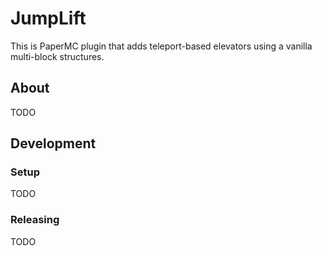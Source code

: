# JumpLift

This is PaperMC plugin that adds teleport-based elevators using a vanilla multi-block
structures.

## About

TODO

## Development

### Setup

TODO

### Releasing

TODO
